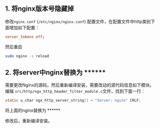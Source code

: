 ## 1. 将nginx版本号隐藏掉

修改`nginx.conf` (`/etc/nginx/nginx.conf`) 配置文件，在配置文件中http类别下面增加如下配置：

```conf
server_tokens off;
```

然后重启

```bash
sudo nginx -s reload
```

## 2. 将server中nginx替换为 \*\*\*\*\*\*

需要更改Nginx的源码，然后重新编译安装，需要改动的源代码信息如下模块。
编辑 `src/http/ngx_http_header_filter_module.c`文件，找到下面一行：

```c
static u_char ngx_http_server_string[] = "Server: nginx" CRLF;
```

将上面的nginx替换为 \*\*\*\*\*\*

修改后，重新编译安装。